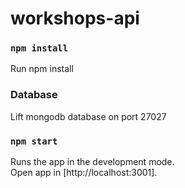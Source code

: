 # workshops-api

### `npm install`

Run npm install

### Database

Lift mongodb database on port 27027

### `npm start`

Runs the app in the development mode.\
Open app in [http://localhost:3001].

